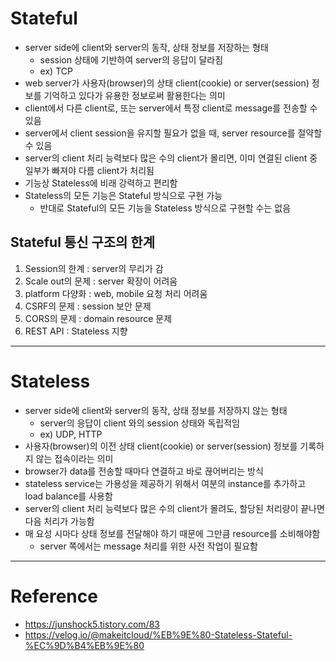 # Stateful

- server side에 client와 server의 동작, 상태 정보를 저장하는 형태
    - session 상태에 기반하여 server의 응답이 달라짐
    - ex) TCP
- web server가 사용자(browser)의 상태 client(cookie) or server(session) 정보를 기억하고 있다가 유용한 정보로써 활용한다는 의미
- client에서 다른 client로, 또는 server에서 특정 client로 message를 전송할 수 있음
- server에서 client session을 유지할 필요가 없을 때, server resource를 절약할 수 있음
- server의 client 처리 능력보다 많은 수의 client가 몰리면, 이미 연결된 client 중 일부가 빠져야 다름 client가 처리됨
- 기능상 Stateless에 비래 강력하고 편리함
- Stateless의 모든 기능은 Stateful 방식으로 구현 가능
    - 반대로 Stateful의 모든 기능을 Stateless 방식으로 구현할 수는 없음

## Stateful 통신 구조의 한계

1. Session의 한계 : server의 무리가 감
2. Scale out의 문제 : server 확장이 어려움
3. platform 다양화 : web, mobile 요청 처리 어려움
4. CSRF의 문제 : session 보안 문제
5. CORS의 문제 : domain resource 문제
6. REST API : Stateless 지향

---

# Stateless

- server side에 client와 server의 동작, 상태 정보를 저장하지 않는 형태
    - server의 응답이 client 와의 session 상태와 독립적임
    - ex) UDP, HTTP
- 사용자(browser)의 이전 상태 client(cookie) or server(session) 정보를 기록하지 않는 접속이라는 의미
- browser가 data를 전송할 때마다 연결하고 바로 끊어버리는 방식
- stateless service는 가용성을 제공하기 위해서 여분의 instance를 추가하고 load balance를 사용함
- server의 client 처리 능력보다 많은 수의 client가 몰려도, 할당된 처리량이 끝나면 다음 처리가 가능함
- 매 요성 시마다 상태 정보를 전달해야 하기 때문에 그만큼 resource를 소비해야함
    - server 쪽에서는 message 처리를 위한 사전 작업이 필요함

---

# Reference

- https://junshock5.tistory.com/83
- https://velog.io/@makeitcloud/%EB%9E%80-Stateless-Stateful-%EC%9D%B4%EB%9E%80

